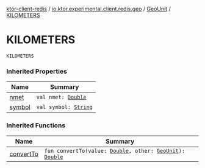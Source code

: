 [ktor-client-redis](../../index.md) / [io.ktor.experimental.client.redis.geo](../index.md) / [GeoUnit](index.md) / [KILOMETERS](./-k-i-l-o-m-e-t-e-r-s.md)

# KILOMETERS

`KILOMETERS`

### Inherited Properties

| Name | Summary |
|---|---|
| [nmet](nmet.md) | `val nmet: `[`Double`](https://kotlinlang.org/api/latest/jvm/stdlib/kotlin/-double/index.html) |
| [symbol](symbol.md) | `val symbol: `[`String`](https://kotlinlang.org/api/latest/jvm/stdlib/kotlin/-string/index.html) |

### Inherited Functions

| Name | Summary |
|---|---|
| [convertTo](convert-to.md) | `fun convertTo(value: `[`Double`](https://kotlinlang.org/api/latest/jvm/stdlib/kotlin/-double/index.html)`, other: `[`GeoUnit`](index.md)`): `[`Double`](https://kotlinlang.org/api/latest/jvm/stdlib/kotlin/-double/index.html) |
